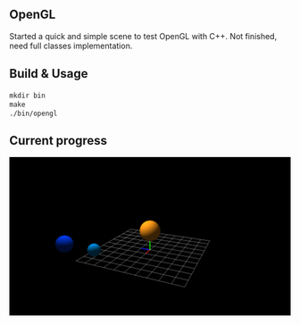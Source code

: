 ## OpenGL
Started a quick and simple scene to test OpenGL with C++.
Not finished, need full classes implementation.

## Build & Usage
```
mkdir bin
make
./bin/opengl
```
## Current progress
![first](opengl_scene.png)

